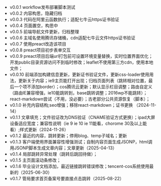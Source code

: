 - v0.0.1  workflow发布部署脚本测试
- v0.0.2  内容构思，隐藏归档
- v0.0.3  代码在阿里云函数执行；适配七牛云https证书验证
- v0.0.4  页面置空，构思中
- v0.0.5  前端导航文件更新，归档整理
- v0.0.6  主域名使用腾讯存储桶，cdn适配七牛云文件https证书验证
- v0.0.7  使用preact改造该项目
- v0.0.8  preact项目初步表单交互
- v0.0.9  preact项目后端url打包前可设置环境变量替换，实时位置界面优化；开发public目录资源访问不到临时修改；leaflet不使用第三方cdn，使用本地文件；
- v0.0.10 前端添加构建信息更新，更新证书验证文件，更新css-loader使用用法，更新关于内容；ie9主页能打开出现；归档页面列表（跳转相对位置，最后一个项不添加border）；cos腾讯云更新；默认显示栏目调整；路由自定义（路由IE兼容增强，ie10能跳转到，base跳转调整；2016wp不能跳转）；react-markdown尝试（不用，没必要）；古老部分公共资源恢复（脚本）；
- v0.1.0  补充内容结构;seo增强；移除react-markdown；证书更换 （2024-11-14）
- v0.1.1  文章填充；文件验证改为DNS验证（CNAME验证方式更换）；ipad大屏设备适应宽度；兼容性说明（ie 9 ie 10 ie 11能看，chorome 30及以上能看）;样式更新（2024-11-26）
- v0.1.2  最近的内容，跳转更新；停用blog、temp子域名；更新 
- v0.1.3  客户端使用界面兼容性增强测试；自制内容页面生成JSONP，html调用JSONP脚本生成文章内容；文章更新（2025-04-13）
- v0.1.4  局部跳转异常处理（跳转后跳回待做）；
- v0.1.5  主页面滚动条修改；
- v0.1.6  毕业设计文档添加，最近链接跳转错误修改；tencent-cos系统使用最新的（2025-06-30）
- v0.1.7  管局要求首页备案号要直接点击跳转（2025-08-22）
